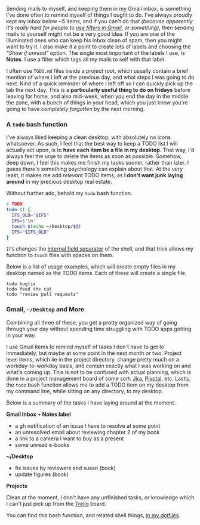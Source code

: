 Sending mails to myself, and keeping them in my Gmail inbox, is something I've done often to remind myself of things I ought to do. I've always proudly kept my inbox below ~5 items, and if you can't do that _(because apparently it's really hard for people to [use filters in Gmail][1], or something)_, then sending mails to yourself might not be a very good idea. If you are one of the illuminated ones who can keep his inbox clean of spam, then you might want to try it. I also make it a point to create lots of labels and choosing the _"Show if unread"_ option. The single most important of the labels I use, is **Notes**. I use a filter which tags all my mails to self with that label.

I often use `TODO.md` files inside a project root, which usually contain a brief mention of where I left at the previous day, and what steps I was going to do next. Kind of a quick reminder of where I left off so I can quickly pick up the tab the next day. This is a **particularly useful thing to do on fridays** before leaving for home, and also mid-week, when you end the day in the middle the zone, with a bunch of things in your head, which you just know you're going to have _completely forgotten_ by the next morning.

### A `todo` bash function

I've always liked keeping a clean desktop, with absolutely no icons whatsoever. As such, I feel that the best way to keep a TODO list I will actually act upon, is to **have each item be a file in my desktop**. That way, I'd always feel the urge to delete the items as soon as possible. Somehow, deep down, I feel this makes me finish my tasks sooner, rather than later. I guess there's something psychology can explain about that. At the very least, it makes me add _relevant_ TODO items, as **I don't want junk laying around** in my precious desktop real estate.

Without further ado, behold my `todo` bash function.

```bash
# TODO
todo () {
  IFS_OLD="$IFS"
  IFS=$'\n'
  touch $(echo ~/Desktop/$@)
  IFS="$IFS_OLD"
}
```

`IFS` changes the [internal field separator][2] of the shell, and that trick allows my function to `touch` files with spaces on them.

Below is a list of usage examples, which will create empty files in my desktop named as the TODO items. Each of these will create a single file.

```shell
todo bugfix
todo feed the cat
todo "review pull requests"
```

### Gmail, `~/Desktop` and More

Combining all three of these, you get a pretty organized way of going through your day without spending time struggling with TODO apps getting in your way.

I use Gmail items to remind myself of tasks I don't have to get to immediately, but maybe at some point in the next month or two. Project level items, which lie in the project directory, change pretty much on a workday-to-workday basis, and contain exactly what I was working on and what's coming up. This is not to be confused with actual planning, which is done in a project management board of some sort: [Jira][3], [Pivotal][4], etc. Lastly, the `todo` bash function allows me to add a TODO item on my desktop from my command line, while sitting on any directory, to my desktop.

Below is a summary of the tasks I have laying around at the moment.

**Gmail Inbox + Notes label**

- a gh notification of an issue I have to resolve at some point
- an unresolved email about reviewing chapter 2 of my book
- a link to a camera I want to buy as a present
- some unread e-books

**~/Desktop**

- fix issues by reviewers and susan (book)
- update figures (book)

**Projects**

Clean at the moment, I don't have any unfinished tasks, or knowledge which I can't just pick up from the [Trello][5] board.

You can find this bash function, and related shell things, [in my dotfiles][6].

  [1]: https://support.google.com/mail/answer/6579?hl=en "Using Filters, Gmail Help"
  [2]: http://en.wikipedia.org/wiki/Internal_field_separator "Internal field separator, Wikipedia"
  [3]: https://www.atlassian.com/software/jira "Jira Project Management and Issue Tracking"
  [4]: https://www.pivotaltracker.com/ "Pivotal Tracker"
  [5]: https://trello.com/ "Trello Project Management"
  [6]: https://github.com/bevacqua/dotfiles/blob/0ba35a82c9d876a92e9841f96f6a2d5da5e345c1/zsh/aliases#L4-L10 "bevacqua/dotfiles aliases on GitHub"
